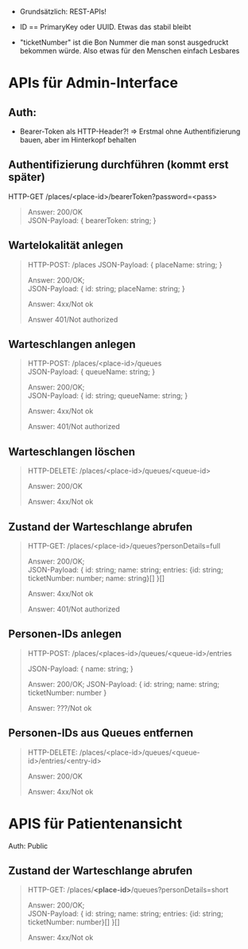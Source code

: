-   Grundsätzlich: REST-APIs!

-   ID == PrimaryKey oder UUID. Etwas das stabil bleibt

-   "ticketNumber" ist die Bon Nummer die man sonst ausgedruckt bekommen
    würde. Also etwas für den Menschen einfach Lesbares

APIs für Admin-Interface
========================

Auth:
-----

-   Bearer-Token als HTTP-Header?! =\> Erstmal ohne Authentifizierung
    bauen, aber im Hinterkopf behalten

Authentifizierung durchführen (kommt erst später)
-------------------------------------------------

HTTP-GET /places/\<place-id\>/bearerToken?password=\<pass\>

> Answer: 200/OK\
> JSON-Payload: { bearerToken: string; }


Wartelokalität anlegen
----------------------

> HTTP-POST: /places
> JSON-Payload: { placeName: string; }
> 
> Answer: 200/OK;\
> JSON-Payload: { id: string; placeName: string; }
>
> Answer: 4xx/Not ok
>
> Answer 401/Not authorized

 Warteschlangen anlegen
----------------------

> HTTP-POST: /places/\<place-id\>/queues\
> JSON-Payload:  { queueName: string; }
>
> Answer: 200/OK;\
> JSON-Payload: { id: string; queueName: string; }
>
> Answer: 4xx/Not ok
>
> Answer: 401/Not authorized

Warteschlangen löschen
----------------------

> HTTP-DELETE: /places/\<place-id\>/queues/\<queue-id\>
>
> Answer: 200/OK
>
> Answer: 4xx/Not ok

Zustand der Warteschlange abrufen
---------------------------------

> HTTP-GET: /places/\<place-id\>/queues?personDetails=full
>
> Answer: 200/OK;\
> JSON-Payload: { id: string; name: string; entries: {id: string;
> ticketNumber: number; name: string}\[\] }\[\]
>
> Answer: 4xx/Not ok
>
> Answer: 401/Not authorized

Personen-IDs anlegen
--------------------

> HTTP-POST: /places/\<places-id\>/queues/\<queue-id\>/entries
>
> JSON-Payload: { name: string; }
>
> Answer: 200/OK; JSON-Payload: { id: string; name: string;
> ticketNumber: number }
>
> Answer: ???/Not ok

Personen-IDs aus Queues entfernen
---------------------------------

> HTTP-DELETE:
> /places/\<place-id\>/queues/\<queue-id\>/entries/\<entry-id\>
>
> Answer: 200/OK
>
> Answer: 4xx/Not ok

APIS für Patientenansicht
=========================

Auth: Public

Zustand der Warteschlange abrufen
---------------------------------

> HTTP-GET: /places/**\<place-id\>**/queues?personDetails=short
>
> Answer: 200/OK;\
> JSON-Payload: { id: string; name: string; entries: {id: string;
> ticketNumber: number}\[\] }\[\]
>
> Answer: 4xx/Not ok
